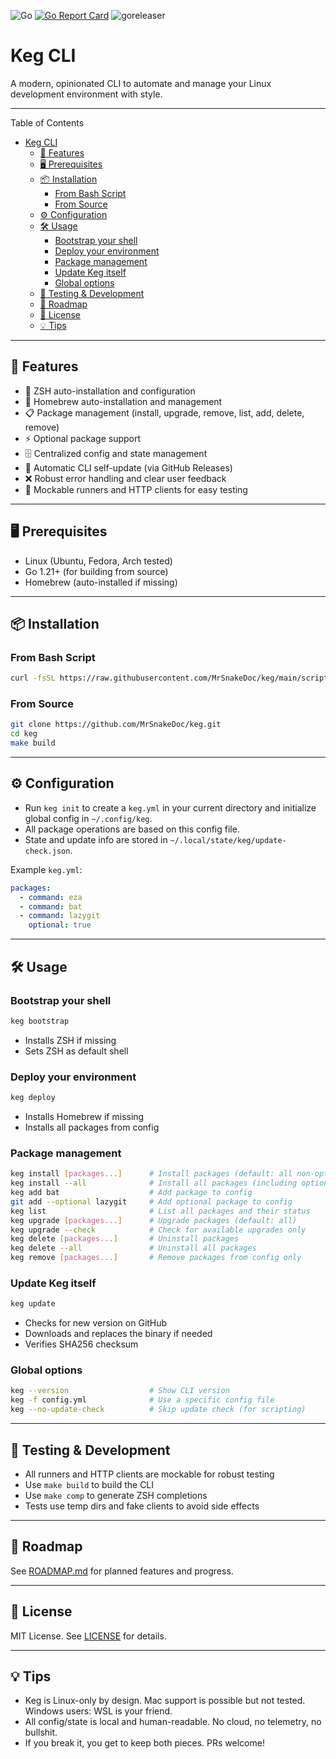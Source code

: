 ![Go](https://img.shields.io/badge/go-1.24%2B-blue)
[![Go Report Card](https://goreportcard.com/badge/github.com/MrSnakeDoc/keg)](https://goreportcard.com/report/github.com/MrSnakeDoc/keg)
![goreleaser](https://github.com/MrSnakeDoc/keg/actions/workflows/release.yml/badge.svg)

# Keg CLI

A modern, opinionated CLI to automate and manage your Linux development environment with style. 

---

Table of Contents
- [Keg CLI](#keg-cli)
  - [🚀 Features](#-features)
  - [🖥️ Prerequisites](#️-prerequisites)
  - [📦 Installation](#-installation)
    - [From Bash Script](#from-bash-script)
    - [From Source](#from-source)
  - [⚙️ Configuration](#️-configuration)
  - [🛠️ Usage](#️-usage)
    - [Bootstrap your shell](#bootstrap-your-shell)
    - [Deploy your environment](#deploy-your-environment)
    - [Package management](#package-management)
    - [Update Keg itself](#update-keg-itself)
    - [Global options](#global-options)
  - [🧪 Testing \& Development](#-testing--development)
  - [📝 Roadmap](#-roadmap)
  - [📄 License](#-license)
  - [💡 Tips](#-tips)
---

## 🚀 Features

- 🚀 ZSH auto-installation and configuration
- 🍺 Homebrew auto-installation and management
- 📋 Package management (install, upgrade, remove, list, add, delete, remove)
- ⚡ Optional package support
- 🗄️ Centralized config and state management
- 🔄 Automatic CLI self-update (via GitHub Releases)
- ❌ Robust error handling and clear user feedback
- 🧪 Mockable runners and HTTP clients for easy testing

---

## 🖥️ Prerequisites

- Linux (Ubuntu, Fedora, Arch tested)
- Go 1.21+ (for building from source)
- Homebrew (auto-installed if missing)

---

## 📦 Installation

### From Bash Script

```bash
curl -fsSL https://raw.githubusercontent.com/MrSnakeDoc/keg/main/scripts/install.sh | bash -
```

### From Source

```bash
git clone https://github.com/MrSnakeDoc/keg.git
cd keg
make build
```

---

## ⚙️ Configuration

- Run `keg init` to create a `keg.yml` in your current directory and initialize global config in `~/.config/keg`.
- All package operations are based on this config file.
- State and update info are stored in `~/.local/state/keg/update-check.json`.

Example `keg.yml`:

```yaml
packages:
  - command: eza
  - command: bat
  - command: lazygit
    optional: true
```

---

## 🛠️ Usage

### Bootstrap your shell

```bash
keg bootstrap
```
- Installs ZSH if missing
- Sets ZSH as default shell

### Deploy your environment

```bash
keg deploy
```
- Installs Homebrew if missing
- Installs all packages from config

### Package management

```bash
keg install [packages...]      # Install packages (default: all non-optional)
keg install --all              # Install all packages (including optional)
keg add bat                    # Add package to config
git add --optional lazygit     # Add optional package to config
keg list                       # List all packages and their status
keg upgrade [packages...]      # Upgrade packages (default: all)
keg upgrade --check            # Check for available upgrades only
keg delete [packages...]       # Uninstall packages
keg delete --all               # Uninstall all packages
keg remove [packages...]       # Remove packages from config only
```

### Update Keg itself

```bash
keg update
```
- Checks for new version on GitHub
- Downloads and replaces the binary if needed
- Verifies SHA256 checksum

### Global options

```bash
keg --version                  # Show CLI version
keg -f config.yml              # Use a specific config file
keg --no-update-check          # Skip update check (for scripting)
```

---

## 🧪 Testing & Development

- All runners and HTTP clients are mockable for robust testing
- Use `make build` to build the CLI
- Use `make comp` to generate ZSH completions
- Tests use temp dirs and fake clients to avoid side effects

---

## 📝 Roadmap

See [ROADMAP.md](./ROADMAP.md) for planned features and progress.

---

## 📄 License

MIT License. See [LICENSE](./LICENSE) for details.

---

## 💡 Tips

- Keg is Linux-only by design. Mac support is possible but not tested. Windows users: WSL is your friend.
- All config/state is local and human-readable. No cloud, no telemetry, no bullshit.
- If you break it, you get to keep both pieces. PRs welcome!
